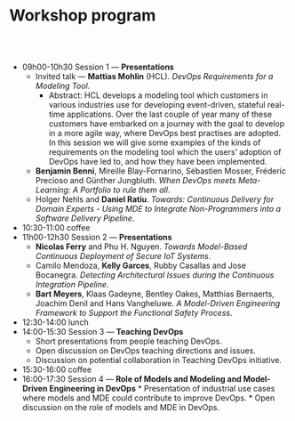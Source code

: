 # Workshop program

<br />

<br />

  * 09h00-10h30 Session 1 — **Presentations**
    * Invited talk — **Mattias Mohlin** (HCL). _DevOps Requirements for a Modeling Tool_.
      * Abstract: HCL develops a modeling tool which customers in various industries use for developing event-driven, stateful real-time applications. Over the last couple of year many of these customers have embarked on a journey with the goal to develop in a more agile way, where DevOps best practises are adopted. In this session we will give some examples of the kinds of requirements on the modeling tool which the users’ adoption of DevOps have led to, and how they have been implemented.
    * **Benjamin Benni**, Mireille Blay-Fornarino, Sébastien Mosser, Fréderic Precioso and Günther Jungbluth. _When DevOps meets Meta-Learning: A Portfolio to rule them all_.
    * Holger Nehls and **Daniel Ratiu**. _Towards: Continuous Delivery for Domain Experts - Using MDE to Integrate Non-Programmers into a Software Delivery Pipeline_.
  * 10:30-11:00 coffee
  * 11h00-12h30 Session 2 — **Presentations**
    * **Nicolas Ferry** and Phu H. Nguyen. _Towards Model-Based Continuous Deployment of Secure IoT Systems_.
    * Camilo Mendoza, **Kelly Garces**, Rubby Casallas and Jose Bocanegra. _Detecting Architectural Issues during the Continuous Integration Pipeline_.
    * **Bart Meyers**, Klaas Gadeyne, Bentley Oakes, Matthias Bernaerts, Joachim Denil and Hans Vangheluwe. _A Model-Driven Engineering Framework to Support the Functional Safety Process_.
  * 12:30-14:00 lunch
  * 14:00-15:30 Session 3 — **Teaching DevOps**
    * Short presentations from people teaching DevOps.
    * Open discussion on DevOps teaching directions and issues.
    * Discussion on potential collaboration in Teaching DevOps initiative.
  * 15:30-16:00 coffee
  *  16:00-17:30 Session 4 — **Role of Models and Modeling and Model-Driven Engineering in DevOps**
    * Presentation of industrial use cases where models and MDE could contribute to improve DevOps.
    * Open discussion on the role of models and MDE in DevOps.
